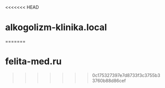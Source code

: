 <<<<<<< HEAD
# alkogolizm-klinika.local
=======
# felita-med.ru
>>>>>>> 0c175327397e7d8733f3c3755b33760b88d86cef
